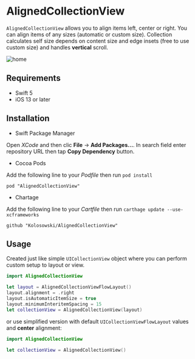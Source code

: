 # AlignedCollectionView

`AlignedCollectionView` allows you to align items left, center or right. You can align items of any sizes (automatic or custom size). Collection calculates self size depends on content size and edge insets (free to use custom size) and handles **vertical** scroll.

![home](https://user-images.githubusercontent.com/51852330/185579810-c36d30ce-97be-4e0b-9fd8-1b6d150ce20b.png)


## Requirements
* Swift 5
* iOS 13 or later


## Installation
* Swift Package Manager

Open *XCode* and then clic **File** -> **Add Packages...**. In search field enter repository URL then tap **Copy Dependency** button.

* Cocoa Pods

Add the following line to your *Podfile* then run `pod install`
```
pod "AlignedCollectionView"
```

* Chartage

Add the following line to your *Cartfile* then run `carthage update --use-xcframeworks`
```
github "Kolosowski/AlignedCollectionView"
```

## Usage
Created just like simple `UICollectionView` object where you can perform custom setup to layout or view.
```swift
import AlignedCollectionView

let layout = AlignedCollectionViewFlowLayout()
layout.alignment = .right
layout.isAutomaticItemSize = true
layout.minimumInteritemSpacing = 15
let collectionView = AlignedCollectionView(layout)
```

or use simplified version with default `UICollectionViewFlowLayout` values and **center** alignment:
```swift
import AlignedCollectionView

let collectionView = AlignedCollectionView()
```
